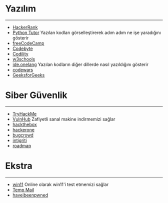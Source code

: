 # Yazılım
---
* [HackerRank](https://www.hackerrank.com/)
* [Python Tutor](https://pythontutor.com/) Yazılan kodları görselleştirerek adım adım ne işe yaradığını gösterir
* [freeCodeCamp](https://www.freecodecamp.org/)
* [Codebyte](https://coderbyte.com/)
* [Codility](https://www.codility.com/)
* [w3schools](https://www.w3schools.com/)
* [ide.onelang](https://ide.onelang.io/) Yazılan kodların diğer dillerde nasıl yazıldığını gösterir
* [codewars](https://www.codewars.com/)
* [GeeksforGeeks](https://www.geeksforgeeks.org/)

# Siber Güvenlik
---
* [TryHackMe](https://tryhackme.com/)
* [VulnHub](https://www.vulnhub.com/) Zafiyetli sanal makine indirmemizi sağlar
* [hackthebox](https://www.hackthebox.com/)
* [hackerone](https://www.hackerone.com/)
* [bugcrowd](https://www.bugcrowd.com/)
* [intigriti](https://www.intigriti.com/)
* [roadmap](https://roadmap.sh/)

# Ekstra
---
* [win11](https://win11.blueedge.me/) Online olarak win11'i test etmemizi sağlar
* [Temp Mail](https://temp-mail.org/tr/)
* [haveibeenpwned](https://haveibeenpwned.com/)
